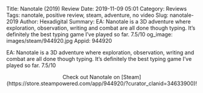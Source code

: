 Title: Nanotale (2019) Review
Date: 2019-11-09 05:01
Category: Reviews
Tags: nanotale, positive review, steam, adventure, no video
Slug: nanotale-2019
Author: Hexadigital
Summary: EA: Nanotale is a 3D adventure where exploration, observation, writing and combat are all done though typing. It’s definitely the best typing game I’ve played so far. 7.5/10
og_image: images/steam/944920.jpg
Appid: 944920

EA: Nanotale is a 3D adventure where exploration, observation, writing and combat are all done though typing. It’s definitely the best typing game I’ve played so far. 7.5/10

<center>Check out Nanotale on [Steam](https://store.steampowered.com/app/944920/?curator_clanid=34633900)!</center>